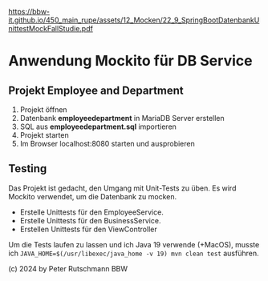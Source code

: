 https://bbw-it.github.io/450_main_rupe/assets/12_Mocken/22_9_SpringBootDatenbankUnittestMockFallStudie.pdf

# Anwendung Mockito für DB Service

## Projekt Employee and Department

1. Projekt öffnen
2. Datenbank __employeedepartment__ in MariaDB Server erstellen
3. SQL aus __employeedepartment.sql__ importieren
4. Projekt starten
5. Im Browser localhost:8080 starten und ausprobieren

## Testing

Das Projekt ist gedacht, den Umgang mit Unit-Tests zu üben. Es wird Mockito verwendet, um die Datenbank zu mocken.

- Erstelle Unittests für den EmployeeService.
- Erstelle Unittests für den BusinessService.
- Erstellen Unittests für den ViewController

Um die Tests laufen zu lassen und ich Java 19 verwende (+MacOS), musste ich `JAVA_HOME=$(/usr/libexec/java_home -v 19) mvn clean test` ausführen.

(c) 2024 by Peter Rutschmann BBW
